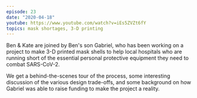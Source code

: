 ```yaml
---
episode: 23
date: "2020-04-18"
youtube: https://www.youtube.com/watch?v=iEs5ZVZt6fY
topics: mask shortages, 3-D printing
---
```


Ben & Kate are joined by Ben's son Gabriel, who has been working on a project to
make 3-D printed mask shells to help local hospitals who are running short of the
essential personal protective equipment they need to combat SARS-CoV-2.

We get a behind-the-scenes tour of the process, some interesting discussion
of the various design trade-offs, and some background on how Gabriel was able to
raise funding to make the project a reality.
